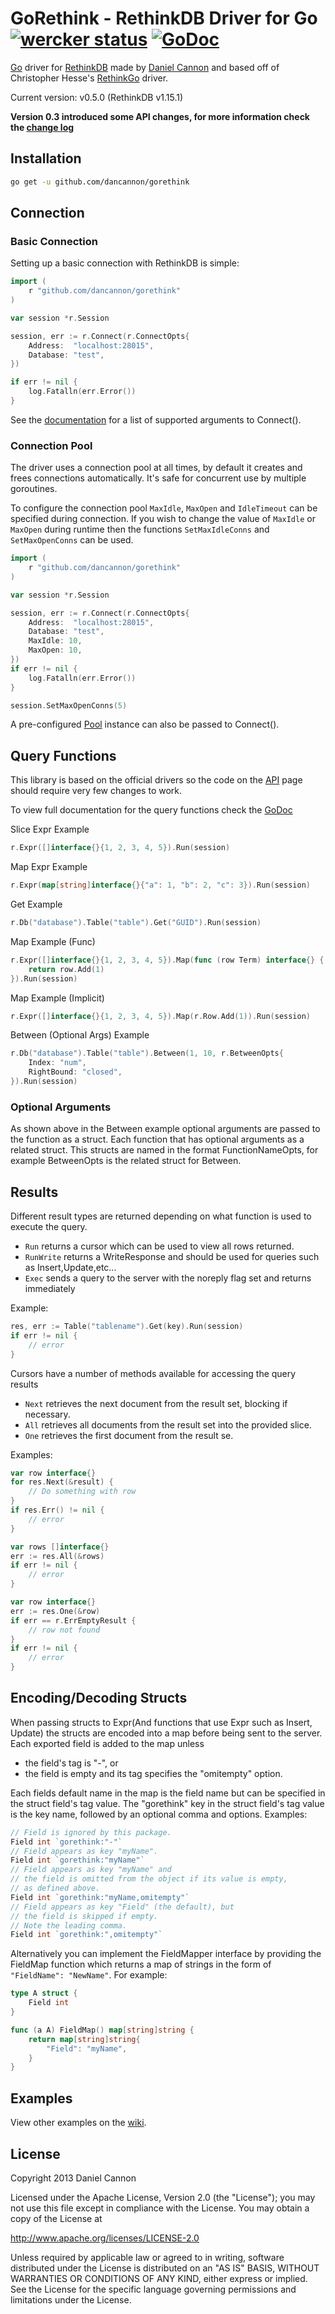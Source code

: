 GoRethink - RethinkDB Driver for Go [![wercker status](https://app.wercker.com/status/e315e764041af8e80f0c68280d4b4de2/s/master "wercker status")](https://app.wercker.com/project/bykey/e315e764041af8e80f0c68280d4b4de2) [![GoDoc](https://godoc.org/github.com/dancannon/gorethink?status.png)](https://godoc.org/github.com/dancannon/gorethink)
=====================

[Go](http://golang.org/) driver for [RethinkDB](http://www.rethinkdb.com/) made by [Daniel Cannon](http://github.com/dancannon) and based off of Christopher Hesse's [RethinkGo](https://github.com/christopherhesse/rethinkgo) driver.


Current version: v0.5.0 (RethinkDB v1.15.1) 

**Version 0.3 introduced some API changes, for more information check the [change log](CHANGELOG.md)**

## Installation

```sh
go get -u github.com/dancannon/gorethink
```

## Connection

### Basic Connection

Setting up a basic connection with RethinkDB is simple:

```go
import (
    r "github.com/dancannon/gorethink"
)

var session *r.Session

session, err := r.Connect(r.ConnectOpts{
    Address:  "localhost:28015",
    Database: "test",
})

if err != nil {
    log.Fatalln(err.Error())
}

```
See the [documentation](http://godoc.org/github.com/dancannon/gorethink#Connect) for a list of supported arguments to Connect().

### Connection Pool

The driver uses a connection pool at all times, by default it creates and frees connections automatically. It's safe for concurrent use by multiple goroutines.

To configure the connection pool `MaxIdle`, `MaxOpen` and `IdleTimeout` can be specified during connection. If you wish to change the value of `MaxIdle` or `MaxOpen` during runtime then the functions `SetMaxIdleConns` and `SetMaxOpenConns` can be used.

```go
import (
    r "github.com/dancannon/gorethink"
)

var session *r.Session

session, err := r.Connect(r.ConnectOpts{
    Address:  "localhost:28015",
    Database: "test",
    MaxIdle: 10,
    MaxOpen: 10,
})
if err != nil {
    log.Fatalln(err.Error())
}

session.SetMaxOpenConns(5)
```

A pre-configured [Pool](http://godoc.org/github.com/dancannon/gorethink#Pool) instance can also be passed to Connect().


## Query Functions

This library is based on the official drivers so the code on the [API](http://www.rethinkdb.com/api/) page should require very few changes to work.

To view full documentation for the query functions check the [GoDoc](http://godoc.org/github.com/dancannon/gorethink#Term)

Slice Expr Example
```go
r.Expr([]interface{}{1, 2, 3, 4, 5}).Run(session)
```
Map Expr Example
```go
r.Expr(map[string]interface{}{"a": 1, "b": 2, "c": 3}).Run(session)
```
Get Example
```go
r.Db("database").Table("table").Get("GUID").Run(session)
```
Map Example (Func)
```go
r.Expr([]interface{}{1, 2, 3, 4, 5}).Map(func (row Term) interface{} {
    return row.Add(1)
}).Run(session)
```
Map Example (Implicit)
```go
r.Expr([]interface{}{1, 2, 3, 4, 5}).Map(r.Row.Add(1)).Run(session)
```
Between (Optional Args) Example
```go
r.Db("database").Table("table").Between(1, 10, r.BetweenOpts{
    Index: "num",
    RightBound: "closed",
}).Run(session)
```


### Optional Arguments

As shown above in the Between example optional arguments are passed to the function as a struct. Each function that has optional arguments as a related struct. This structs are named in the format FunctionNameOpts, for example BetweenOpts is the related struct for Between.

## Results

Different result types are returned depending on what function is used to execute the query.

- `Run` returns a cursor which can be used to view
all rows returned.
- `RunWrite` returns a WriteResponse and should be used for queries such as Insert,Update,etc...
- `Exec` sends a query to the server with the noreply flag set and returns immediately

Example:

```go
res, err := Table("tablename").Get(key).Run(session)
if err != nil {
    // error
}
```

Cursors have a number of methods available for accessing the query results

- `Next` retrieves the next document from the result set, blocking if necessary.
- `All` retrieves all documents from the result set into the provided slice.
- `One` retrieves the first document from the result se.

Examples:

```go
var row interface{}
for res.Next(&result) {
    // Do something with row
}
if res.Err() != nil {
    // error
}
```

```go
var rows []interface{}
err := res.All(&rows)
if err != nil {
    // error
}
```

```go
var row interface{}
err := res.One(&row)
if err == r.ErrEmptyResult {
    // row not found
}
if err != nil {
    // error
}
```

## Encoding/Decoding Structs
When passing structs to Expr(And functions that use Expr such as Insert, Update) the structs are encoded into a map before being sent to the server. Each exported field is added to the map unless

  - the field's tag is "-", or
  - the field is empty and its tag specifies the "omitempty" option.

Each fields default name in the map is the field name but can be specified in the struct field's tag value. The "gorethink" key in
the struct field's tag value is the key name, followed by an optional comma
and options. Examples:

```go
// Field is ignored by this package.
Field int `gorethink:"-"`
// Field appears as key "myName".
Field int `gorethink:"myName"`
// Field appears as key "myName" and
// the field is omitted from the object if its value is empty,
// as defined above.
Field int `gorethink:"myName,omitempty"`
// Field appears as key "Field" (the default), but
// the field is skipped if empty.
// Note the leading comma.
Field int `gorethink:",omitempty"`
```

Alternatively you can implement the FieldMapper interface  by providing the FieldMap function which returns a map of strings in the form of `"FieldName": "NewName"`. For example:

```go
type A struct {
    Field int
}

func (a A) FieldMap() map[string]string {
    return map[string]string{
        "Field": "myName",
    }
}
```

## Examples

View other examples on the [wiki](https://github.com/dancannon/gorethink/wiki/Examples).

## License

Copyright 2013 Daniel Cannon

Licensed under the Apache License, Version 2.0 (the "License");
you may not use this file except in compliance with the License.
You may obtain a copy of the License at

  http://www.apache.org/licenses/LICENSE-2.0

Unless required by applicable law or agreed to in writing, software
distributed under the License is distributed on an "AS IS" BASIS,
WITHOUT WARRANTIES OR CONDITIONS OF ANY KIND, either express or implied.
See the License for the specific language governing permissions and
limitations under the License.
